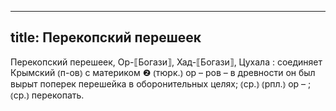 
---
title: Перекопский перешеек
---
Перекопский перешеек, Ор-⟦Богази⟧, Хад-⟦Богази⟧, Цухала
: соединяет Крымский ⦅п-ов⦆ с материком ❷ ⦅тюрк.⦆ ор – ров – в древности он был вырыт поперек перешейка в оборонительных целях; ⦅ср.⦆ ⦅рпл.⦆ ор – ; ⦅ср.⦆ перекопать.
